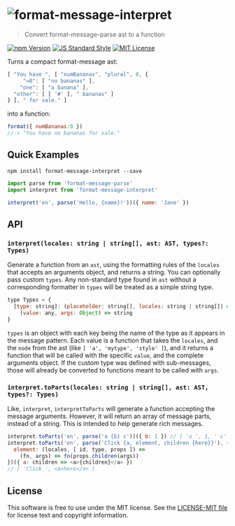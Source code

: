 # ![format-message-interpret][logo]

> Convert format-message-parse ast to a function

[![npm Version][npm-image]][npm]
[![JS Standard Style][style-image]][style]
[![MIT License][license-image]][LICENSE]

Turns a compact format-message ast:
```js
[ "You have ", [ "numBananas", "plural", 0, {
     "=0": [ "no bananas" ],
    "one": [ "a banana" ],
  "other": [ [ '#' ], " bananas" ]
} ], " for sale." ]
```

into a function:
```js
format({ numBananas:0 })
//-> "You have no bananas for sale."
```

Quick Examples
--------------

`npm install format-message-interpret --save`

```js
import parse from 'format-message-parse'
import interpret from 'format-message-interpret'

interpret('en', parse('Hello, {name}!'))({ name: 'Jane' })
```

API
---

### `interpret(locales: string | string[], ast: AST, types?: Types)`

Generate a function from an `ast`, using the formatting rules of the `locales` that accepts an arguments object, and returns a string. You can optionally pass custom `types`. Any non-standard type found in `ast` without a corresponding formatter in `types` will be treated as a simple string type.

```js
type Types = {
  [type: string]: (placeholder: string[], locales: string | string[]) =>
    (value: any, args: Object) => string
}
```

`types` is an object with each key being the name of the type as it appears in the message pattern. Each value is a function that takes the `locales`, and the `node` from the ast (like `[ 'a', 'mytype', 'style' ]`), and it returns a function that will be called with the specific `value`, and the complete arguments object. If the custom type was defined with sub-messages, those will already be converted to functions meant to be called with `args`.

### `interpret.toParts(locales: string | string[], ast: AST, types?: Types)`

Like, `interpret`, `interpretToParts` will generate a function accepting the message arguments. However, it will return an array of message parts, instead of a string. This is intended to help generate rich messages.

```js
interpret.toParts('en', parse('a {b} c'))({ b: 1 }) // [ 'a ', 1, ' c' ]
interpret.toParts('en', parse('Click {a, element, children {here}}'), {
  element: (locales, [ id, type, props ]) =>
    (fn, args) => fn(props.children(args))
})({ a: children => <a>{children}</a> })
// [ 'Click ', <a>here</a> ]
```

License
-------

This software is free to use under the MIT license. See the [LICENSE-MIT file][LICENSE] for license text and copyright information.


[logo]: https://cdn.rawgit.com/format-message/format-message/2febdd8/logo.svg
[npm]: https://www.npmjs.org/package/format-message-interpret
[npm-image]: https://img.shields.io/npm/v/format-message-interpret.svg
[style]: https://github.com/feross/standard
[style-image]: https://img.shields.io/badge/code%20style-standard-brightgreen.svg
[license-image]: https://img.shields.io/npm/l/format-message.svg
[LICENSE]: https://github.com/format-message/format-message/blob/master/LICENSE-MIT

